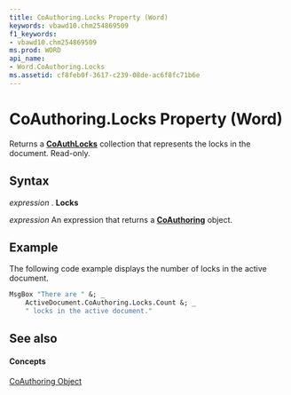 ```yaml
---
title: CoAuthoring.Locks Property (Word)
keywords: vbawd10.chm254869509
f1_keywords:
- vbawd10.chm254869509
ms.prod: WORD
api_name:
- Word.CoAuthoring.Locks
ms.assetid: cf8feb0f-3617-c239-08de-ac6f8fc71b6e
---
```



# CoAuthoring.Locks Property (Word)

Returns a  **[CoAuthLocks](coauthlocks-object-word.md)** collection that represents the locks in the document. Read-only.


## Syntax

 _expression_ . **Locks**

 _expression_ An expression that returns a **[CoAuthoring](coauthoring-object-word.md)** object.


## Example

The following code example displays the number of locks in the active document.


```vb
MsgBox "There are " &; _ 
    ActiveDocument.CoAuthoring.Locks.Count &; _ 
    " locks in the active document."
```


## See also


#### Concepts


[CoAuthoring Object](coauthoring-object-word.md)

